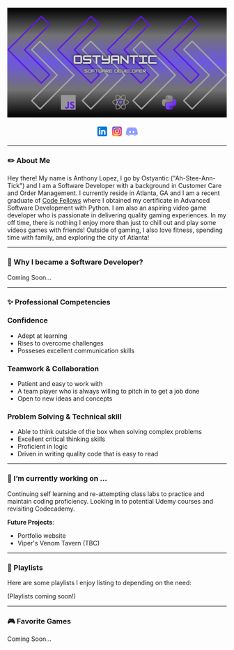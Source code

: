 ![Ostyantic](./images/Ostyantic.png)

<!-- <p align="center"> 
<img src="https://komarev.com/ghpvc/?username=Ostyantic&color=blueviolet" alt="visitor badge"/>
</p> -->

<p align="center">
  <a href="https://www.linkedin.com/in/antalopez/">
  <img height="30" src="./images/LinkedIn.png"></a>
  <a href="https://www.instagram.com/ostyantic/">
  <img height="30" src="./images/Insta.png"></a>
  <a href="https://Discordapp.com/users/159133531002372096">
  <img height="30" src="./images/Discord.png"></a>
</p>

---
<h3> ✏️ About Me </h3>

Hey there! My name is Anthony Lopez, I go by Ostyantic ("Ah-Stee-Ann-Tick") and I am a Software Developer with a background in Customer Care and Order Management. I currently reside in Atlanta, GA and I am a recent graduate of [Code Fellows](https://www.codefellows.org/) where I obtained my certificate in Advanced Software Development with Python. I am also an aspiring video game developer who is passionate in delivering quality gaming experiences. In my off time, there is nothing I enjoy more than just to chill out and play some videos games with friends! Outside of gaming, I also love fitness, spending time with family, and exploring the city of Atlanta!

---
<h3> 🤔 Why I became a Software Developer?</h3>

Coming Soon...

---
<h3> ✨ Professional Competencies</h3>

### Confidence

- Adept at learning
- Rises to overcome challenges
- Posseses excellent communication skills

### Teamwork & Collaboration

- Patient and easy to work with
- A team player who is always willing to pitch in to get a job done
- Open to new ideas and concepts

### Problem Solving & Technical skill

- Able to think outside of the box when solving complex problems
- Excellent critical thinking skills
- Proficient in logic
- Driven in writing quality code that is easy to read

---
<h3>🔭 I’m currently working on ...</h3>

Continuing self learning and re-attempting class labs to practice and maintain coding proficiency. Looking in to potential Udemy courses and revisiting Codecademy.

**Future Projects**:

- Portfolio website
- Viper's Venom Tavern (TBC)

---
<h3> 🎵 Playlists </h3>

Here are some playlists I enjoy listing to depending on the need:

(Playlists coming soon!)

---
<h3> 🎮 Favorite Games</h3>

Coming Soon...

<!--
**Ostyantic/Ostyantic** is a ✨ _special_ ✨ repository because its `README.md` (this file) appears on your GitHub profile.

Here are some ideas to get you started:

- 🔭 I’m currently working on ...
- 🌱 I’m currently learning ...
- 👯 I’m looking to collaborate on ...
- 🤔 I’m looking for help with ...
- 💬 Ask me about ...
- 😄 Pronouns:
- ⚡ Fun fact: ...
-->
